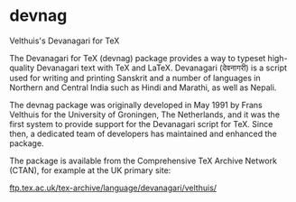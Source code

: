 # devnag
Velthuis's Devanagari for TeX

The Devanagari for TeX (devnag) package provides a way to typeset high-quality Devanagari text with 
TeX and LaTeX. Devanagari (&#x0926;&#x0947;&#x0935;&#x0928;&#x093E;&#x0917;&#x0930;&#x0940;) is 
a script used for writing and printing Sanskrit and a number of languages in Northern and Central 
India such as Hindi and Marathi, as well as Nepali.

The devnag package was originally developed in May 1991 by Frans Velthuis for the University 
of Groningen, The Netherlands, and it was the first system to provide support for the 
Devanagari script for TeX. Since then, a dedicated team of developers has maintained and 
enhanced the package.

The package is available from the Comprehensive TeX
Archive Network (CTAN), for example at the UK primary site:

[ftp.tex.ac.uk/tex-archive/language/devanagari/velthuis/](ftp://ftp.tex.ac.uk/tex-archive/language/devanagari/velthuis/)

